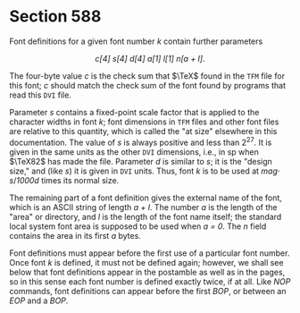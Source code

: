 # Section 588

Font definitions for a given font number *k* contain further parameters

<div align="center">

*c[4] s[4] d[4] a[1] l[1] n[a + l]*.
</div>

The four-byte value *c* is the check sum that $\TeX$ found in the `TFM` file for this font;
*c* should match the check sum of the font found by programs that read this `DVI` file.

Parameter *s* contains a fixed-point scale factor that is applied to the character widths in font *k*;
font dimensions in `TFM` files and other font files are relative to this quantity, which is called the "at size" elsewhere in this documentation.
The value of *s* is always positive and less than $2^{27}$.
It is given in the same units as the other `DVI` dimensions, i.e., in sp when $\TeX82$ has made the
file.
Parameter *d* is similar to *s*; it is the "design size," and (like&nbsp;*s*) it is given in `DVI` units.
Thus, font *k* is to be used at *mag*$\cdot$ *s*$/$*1000d* times its normal size.

The remaining part of a font definition gives the external name of the font, which is an ASCII string of length *a + l*.
The number *a* is the length of the "area" or directory, and *l* is the length of the font name itself;
the standard local system font area is supposed to be used when *a = 0*.
The *n* field contains the area in its first *a* bytes.

Font definitions must appear before the first use of a particular font number.
Once font *k* is defined, it must not be defined again; however, we shall see below that font definitions appear in the postamble as well as in the pages, so in this sense each font number is defined exactly twice, if at all.
Like *NOP* commands, font definitions can appear before the first *BOP*, or between an *EOP* and a *BOP*.